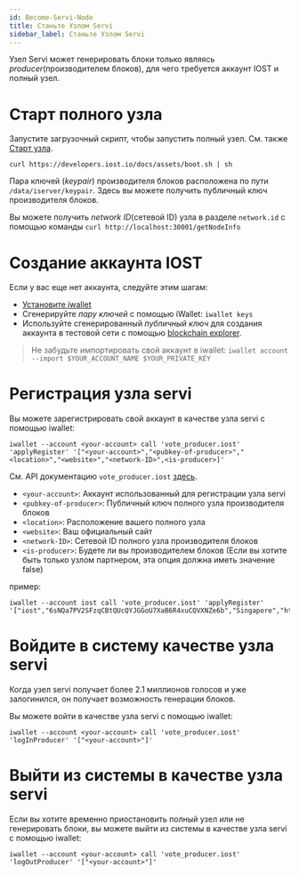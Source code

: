 ```yaml
---
id: Become-Servi-Node
title: Станьте Узлом Servi
sidebar_label: Станьте Узлом Servi  
---
```


Узел Servi может генерировать блоки только являясь *producer*(производителем блоков), для чего требуется аккаунт IOST и полный узел.

# Старт полного узла
Запустите загрузочный скрипт, чтобы запустить полный узел. См. также [Старт узла](4-running-iost-node/Deployment.md).

```
curl https://developers.iost.io/docs/assets/boot.sh | sh
```

Пара ключей (*keypair*) производителя блоков расположена по пути `/data/iserver/keypair`. Здесь вы можете получить публичный ключ производителя блоков.

Вы можете получить *network ID*(сетевой ID) узла в разделе `network.id` с помощью команды `curl http://localhost:30001/getNodeInfo`

# Создание аккаунта IOST

Если у вас еще нет аккаунта, следуйте этим шагам:

- [Установите iwallet](4-running-iost-node/iWallet.md#install)
- Сгенерируйте *пару ключей* с помощью iWallet: `iwallet keys`
- Используйте сгенерированный *публичный ключ* для создания аккаунта в тестовой сети с помощью [blockchain explorer](https://explorer.iost.io/applyIOST).

> Не забудьте импортировать свой аккаунт в iwallet: `iwallet account --import $YOUR_ACCOUNT_NAME $YOUR_PRIVATE_KEY`

# Регистрация узла servi

Вы можете зарегистрировать свой аккаунт в качестве узла servi с помощью iwallet:
```
iwallet --account <your-account> call 'vote_producer.iost' 'applyRegister' '["<your-account>","<pubkey-of-producer>","<location>","<website>","<network-ID>",<is-producer>]'
```
См. API документацию `vote_producer.iost` [здесь](6-reference/SystemContract.md#vote-produceriost).

- `<your-account>`: Аккаунт использованный для регистрации узла servi
- `<pubkey-of-producer>`: Публичный ключ полного узла производителя блоков
- `<location>`: Расположение вашего полного узла
- `<website>`: Ваш официальный сайт
- `<network-ID>`: Сетевой ID полного узла производителя блоков
- `<is-producer>`: Будете ли вы производителем блоков (Если вы хотите быть только узлом партнером, эта опция должна иметь значение false)

пример:
```
iwallet --account iost call 'vote_producer.iost' 'applyRegister' '["iost","6sNQa7PV2SFzqCBtQUcQYJGGoU7XaB6R4xuCQVXNZe6b","Singapore","https://iost.io/","/ip4/3.85.187.72/tcp/30000/ipfs/12D3KooWA2QZHXCLsVL9rxrtKPRqBSkQj7mCdHEhRoW8eJtn24ht",true]'
```

# Войдите в систему качестве узла servi

Когда узел servi получает более 2.1 миллионов голосов и уже залогинился, он получает возможность генерации блоков.

Вы можете войти в качестве узла servi с помощью iwallet:

```
iwallet --account <your-account> call 'vote_producer.iost' 'logInProducer' '["<your-account>"]'
```

# Выйти из системы в качестве узла servi
Если вы хотите временно приостановить полный узел или не генерировать блоки, вы можете выйти из системы в качестве узла servi с помощью iwallet:

```
iwallet --account <your-account> call 'vote_producer.iost' 'logOutProducer' '["<your-account>"]'
```
